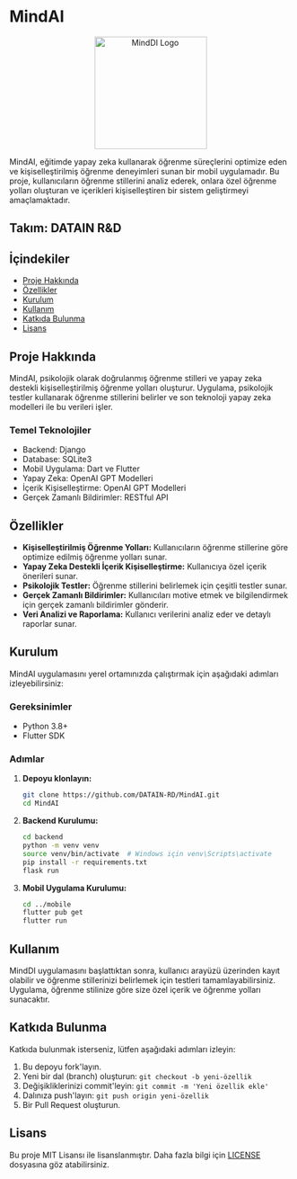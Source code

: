 # MindAI


<p align="center">
  <img src="(https://github.com/user-attachments/assets/27b211bf-c5ae-48ae-b636-8361255227d0)" alt="MindDI Logo" width="200" />
</p>

MindAI, eğitimde yapay zeka kullanarak öğrenme süreçlerini optimize eden ve kişiselleştirilmiş öğrenme deneyimleri sunan bir mobil uygulamadır. Bu proje, kullanıcıların öğrenme stillerini analiz ederek, onlara özel öğrenme yolları oluşturan ve içerikleri kişiselleştiren bir sistem geliştirmeyi amaçlamaktadır.

## Takım: DATAIN R&D

## İçindekiler
- [Proje Hakkında](#proje-hakkında)
- [Özellikler](#özellikler)
- [Kurulum](#kurulum)
- [Kullanım](#kullanım)
- [Katkıda Bulunma](#katkıda-bulunma)
- [Lisans](#lisans)

## Proje Hakkında

MindAI, psikolojik olarak doğrulanmış öğrenme stilleri ve yapay zeka destekli kişiselleştirilmiş öğrenme yolları oluşturur. Uygulama, psikolojik testler kullanarak öğrenme stillerini belirler ve son teknoloji yapay zeka modelleri ile bu verileri işler.

### Temel Teknolojiler
- Backend: Django
- Database: SQLite3
- Mobil Uygulama: Dart ve Flutter
- Yapay Zeka: OpenAI GPT Modelleri
- İçerik Kişiselleştirme: OpenAI GPT Modelleri
- Gerçek Zamanlı Bildirimler: RESTful API

## Özellikler

- **Kişiselleştirilmiş Öğrenme Yolları:** Kullanıcıların öğrenme stillerine göre optimize edilmiş öğrenme yolları sunar.
- **Yapay Zeka Destekli İçerik Kişiselleştirme:** Kullanıcıya özel içerik önerileri sunar.
- **Psikolojik Testler:** Öğrenme stillerini belirlemek için çeşitli testler sunar.
- **Gerçek Zamanlı Bildirimler:** Kullanıcıları motive etmek ve bilgilendirmek için gerçek zamanlı bildirimler gönderir.
- **Veri Analizi ve Raporlama:** Kullanıcı verilerini analiz eder ve detaylı raporlar sunar.

## Kurulum

MindAI uygulamasını yerel ortamınızda çalıştırmak için aşağıdaki adımları izleyebilirsiniz:

### Gereksinimler
- Python 3.8+
- Flutter SDK

### Adımlar

1. **Depoyu klonlayın:**
    ```bash
    git clone https://github.com/DATAIN-RD/MindAI.git
    cd MindAI
    ```

2. **Backend Kurulumu:**
    ```bash
    cd backend
    python -m venv venv
    source venv/bin/activate  # Windows için venv\Scripts\activate
    pip install -r requirements.txt
    flask run
    ```

3. **Mobil Uygulama Kurulumu:**
    ```bash
    cd ../mobile
    flutter pub get
    flutter run
    ```

## Kullanım

MindDI uygulamasını başlattıktan sonra, kullanıcı arayüzü üzerinden kayıt olabilir ve öğrenme stillerinizi belirlemek için testleri tamamlayabilirsiniz. Uygulama, öğrenme stilinize göre size özel içerik ve öğrenme yolları sunacaktır.

## Katkıda Bulunma

Katkıda bulunmak isterseniz, lütfen aşağıdaki adımları izleyin:

1. Bu depoyu fork'layın.
2. Yeni bir dal (branch) oluşturun: `git checkout -b yeni-özellik`
3. Değişikliklerinizi commit'leyin: `git commit -m 'Yeni özellik ekle'`
4. Dalınıza push'layın: `git push origin yeni-özellik`
5. Bir Pull Request oluşturun.

## Lisans

Bu proje MIT Lisansı ile lisanslanmıştır. Daha fazla bilgi için [LICENSE](LICENSE) dosyasına göz atabilirsiniz.
